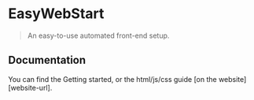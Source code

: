 # EasyWebStart

> An easy-to-use automated front-end setup.

## Documentation

You can find the Getting started, or the html/js/css guide [on the website][website-url].
